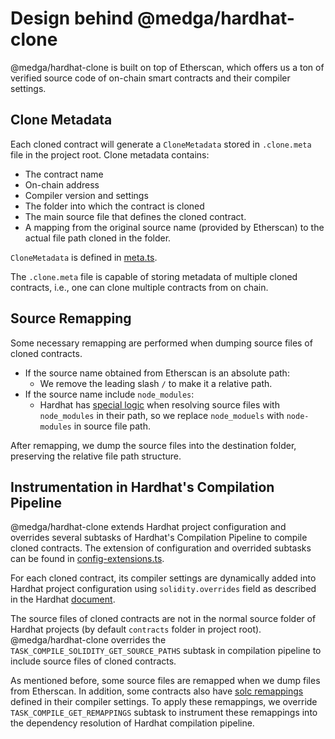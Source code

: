 # Design behind @medga/hardhat-clone

@medga/hardhat-clone is built on top of Etherscan, which offers us a ton of verified source code of on-chain smart contracts and their compiler settings. 

## Clone Metadata

Each cloned contract will generate a `CloneMetadata` stored in `.clone.meta` file in the project root.
Clone metadata contains:
- The contract name
- On-chain address
- Compiler version and settings
- The folder into which the contract is cloned
- The main source file that defines the cloned contract.
- A mapping from the original source name (provided by Etherscan) to the actual file path cloned in the folder.

`CloneMetadata` is defined in [meta.ts](src/clone/meta.ts).

The `.clone.meta` file is capable of storing  metadata of multiple cloned contracts, i.e., one can clone multiple contracts from on chain.

## Source Remapping

Some necessary remapping are performed when dumping source files of cloned contracts. 

- If the source name obtained from Etherscan is an absolute path:
  - We remove the leading slash `/` to make it a relative path.
- If the source name include `node_modules`:
  - Hardhat has [special logic](https://github.com/MEDGA-eth/hardhat/blob/e79a633f2ab09c2fcd0bf37c5863d9545ebf5c47/packages/hardhat-core/src/utils/source-names.ts#L59-L90) when resolving source files with `node_modules` in their path, so we replace `node_moduels` with `node-modules` in source file path.

After remapping, we dump the source files into the destination folder, preserving the relative file path structure.

## Instrumentation in Hardhat's Compilation Pipeline

@medga/hardhat-clone extends Hardhat project configuration and overrides several subtasks of Hardhat's Compilation Pipeline to compile cloned contracts. 
The extension of configuration and overrided subtasks can be found in [config-extensions.ts](src/config-extensions.ts).

For each cloned contract, its compiler settings are dynamically added into Hardhat project configuration using `solidity.overrides` field as described in the Hardhat [document](https://hardhat.org/hardhat-runner/docs/advanced/multiple-solidity-versions#multiple-solidity-versions).

The source files of cloned contracts are not in the normal source folder of Hardhat projects (by default `contracts` folder in project root).
@medga/hardhat-clone overrides the `TASK_COMPILE_SOLIDITY_GET_SOURCE_PATHS` subtask in compilation pipeline to include source files of cloned contracts.

As mentioned before, some source files are remapped when we dump files from Etherscan.
In addition, some contracts also have [solc remappings](https://docs.soliditylang.org/en/latest/path-resolution.html#import-remapping) defined in their compiler settings.
To apply these remappings, we override `TASK_COMPILE_GET_REMAPPINGS` subtask to instrument these remappings into the dependency resolution of Hardhat compilation pipeline. 
